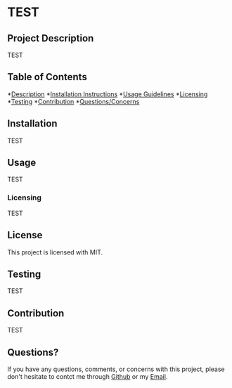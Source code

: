 
# TEST

## Project Description
TEST

## Table of Contents
 *[Description](#description)
 *[Installation Instructions](#installation)
 *[Usage Guidelines](#usage)
 *[Licensing](#license)
 *[Testing](#tests)
 *[Contribution](#contribution)
 *[Questions/Concerns](#questions)

## Installation
TEST

## Usage
TEST
### Licensing
TEST 

## License
This project is licensed with MIT.
  

## Testing
TEST

## Contribution
TEST

## Questions?
If you have any questions, comments, or concerns with this project, please don't hesitate to contct me through [Github](https://github.com/epc318) or my [Email](carl4917@umn.edu).
